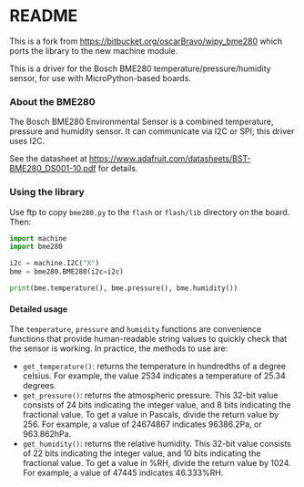 # README #

This is a fork from https://bitbucket.org/oscarBravo/wipy_bme280 which ports the library to the new machine module. 

This is a driver for the Bosch BME280 temperature/pressure/humidity sensor, for use with MicroPython-based boards.

### About the BME280 ###

The Bosch BME280 Environmental Sensor is a combined temperature, pressure and humidity sensor. It can communicate via I2C or SPI; this driver uses I2C.

See the datasheet at https://www.adafruit.com/datasheets/BST-BME280_DS001-10.pdf for details.

### Using the library ###

Use ftp to copy `bme280.py` to the `flash` or `flash/lib` directory on the board. Then:

``` python
import machine
import bme280

i2c = machine.I2C("X")
bme = bme280.BME280(i2c=i2c)

print(bme.temperature(), bme.pressure(), bme.humidity())
```

#### Detailed usage ####

The `temperature`, `pressure` and `humidity` functions are convenience functions that provide human-readable string values to quickly check that the sensor is working. In practice, the methods to use are:

* `get_temperature()`: returns the temperature in hundredths of a degree celsius. For example, the value 2534  indicates a temperature of 25.34 degrees.
* `get_pressure()`: returns the atmospheric pressure. This 32-bit value consists of 24 bits indicating the integer value, and 8 bits indicating the fractional value. To get a value in Pascals, divide the return value by 256. For example, a value of 24674867 indicates 96386.2Pa, or 963.862hPa.
* `get_humidity()`: returns the relative humidity. This 32-bit value consists of 22 bits indicating the integer value, and 10 bits indicating the fractional value. To get a value in %RH, divide the return value by 1024. For example, a value of 47445 indicates 46.333%RH.